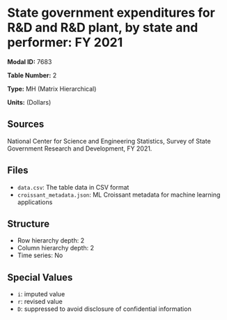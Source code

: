 # State government expenditures for R&D and R&D plant, by state and performer: FY 2021

**Modal ID:** 7683

**Table Number:** 2

**Type:** MH (Matrix Hierarchical)

**Units:** (Dollars)

## Sources

National Center for Science and Engineering Statistics, Survey of State Government Research and Development, FY 2021.

## Files

- `data.csv`: The table data in CSV format
- `croissant_metadata.json`: ML Croissant metadata for machine learning applications

## Structure

- Row hierarchy depth: 2
- Column hierarchy depth: 2
- Time series: No

## Special Values

- `i`: imputed value
- `r`: revised value
- `D`: suppressed to avoid disclosure of confidential information
